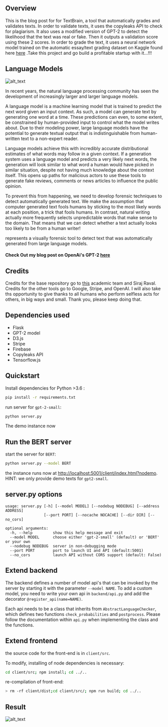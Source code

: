 


## Overview 

This is the blog post for  for TextBrain, a tool  that automatically grades and validates texts. In order to validate texts, it uses the copyleaks API to check for plagiarism. It also uses a modified version of GPT-2 to detect the likelihood that the text was real or fake. Then it outputs a validation score using these 2 scores. In order to grade the text, it uses a neural network model trained on the automatic essay/text grading dataset on Kaggle found here [here](https://www.kaggle.com/c/asap-aes/data) .Take this project and go build a profitable startup with it...!!!











## Language Models

![alt_text](http://gltr.io/figs/histogram.png)


In recent years, the natural language processing community has seen the development of increasingly larger and larger language models.

A language model is a machine learning model that is trained to predict the next word given an input context. As such, a model can generate text by generating one word at a time. These predictions can even, to some extent, be constrained by human-provided input to control what the model writes about. Due to their modeling power, large language models have the potential to generate textual output that is indistinguishable from human-written text to a non-expert reader.

Language models achieve this with incredibly accurate distributional estimates of what words may follow in a given context. If a generation system uses a language model and predicts a very likely next words, the generation will look similar to what word a human would have picked in similar situation, despite not having much knowledge about the context itself. This opens up paths for malicious actors to use these tools to generate fake reviews, comments or news articles to influence the public opinion.

To prevent this from happening, we need to develop forensic techniques to detect automatically generated text. We make the assumption that computer generated text fools humans by sticking to the most likely words at each position, a trick that fools humans. In contrast, natural writing actually more frequently selects unpredictable words that make sense to the domain. That means that we can detect whether a text actually looks too likely to be from a human writer!

represents a visually forensic tool to detect text that was automatically generated from large language models.

#### Check Out my blog post on OpenAi's GPT-2 [here](https://soumyadip1995.blogspot.com/2019/02/language-models-unsupervised-multi-task.html)

## Credits

Credits for the base repository go to [this](https://github.com/HendrikStrobelt/detecting-fake-text/) academic team and Siraj Raval. Credits for the other tools go to Google, Stripe, and OpenAI. I will also take ths opportunity to give thanks to all humans who perform selfless acts for others, in big ways and small. Thank you, please keep doing that.  


## Dependencies used

- Flask
- GPT-2 model
- D3.js
- Stripe
- Firebase
- Copyleaks API
- Tensorflow.js

## Quickstart

Install dependencies for Python >3.6 :

```bash
pip install -r requirements.txt
```

run server for `gpt-2-small`:

```bash
python server.py

```

The demo instance now 
## Run the BERT server

start the server for `BERT`:
```bash
python server.py --model BERT
```

the instance runs now at [http://localhost:5001/client/index.html?nodemo](http://localhost:5001/client/index.html?nodemo). HINT: we only provide demo texts for `gpt2-small`.


## server.py options

```
usage: server.py [-h] [--model MODEL] [--nodebug NODEBUG] [--address ADDRESS]
                 [--port PORT] [--nocache NOCACHE] [--dir DIR] [--no_cors]

optional arguments:
  -h, --help         show this help message and exit
  --model MODEL		 choose either 'gpt-2-small' (default) or 'BERT' or your own
  --nodebug NODEBUG  server in non-debugging mode
  --port PORT	     port to launch UI and API (default:5001)
  --no_cors          launch API without CORS support (default: False)

```


## Extend backend

The backend defines a number of model api's that can be invoked by the server by starting it with the parameter `--model NAME`. To add a custom model, you need to write your own api in `backend/api.py` and add the decorator `@register_api(name=NAME)`.

Each api needs to be a class that inherits from `AbstractLanguageChecker`, which defines two functions `check_probabilities` and `postprocess`. Please follow the documentation within `api.py` when implementing the class and the functions.


## Extend frontend
the source code for the front-end is in `client/src`.

To modify, installing of node dependencies is necessary:

```bash
cd client/src; npm install; cd ../..
```
re-compilation of front-end:

```bash
> rm -rf client/dist;cd client/src/; npm run build; cd ../..
```
## Result

![alt_text](https://github.com/soumyadip1995/TextBrain---Building-an-AI-start-up-using-NLP/blob/master/Screenshot%20(151).png?raw=true)
